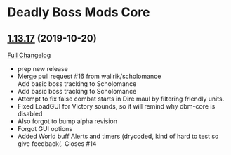 # Deadly Boss Mods Core

## [1.13.17](https://github.com/DeadlyBossMods/DBM-Classic/tree/1.13.17) (2019-10-20)
[Full Changelog](https://github.com/DeadlyBossMods/DBM-Classic/compare/1.13.16...1.13.17)

- prep new release  
- Merge pull request #16 from wallrik/scholomance  
    Add basic boss tracking to Scholomance  
- Add basic boss tracking to Scholomance  
- Attempt to fix false combat starts in Dire maul by filtering friendly units.  
- Fixed LoadGUI for Victory sounds, so it will remind why dbm-core is disabled  
- Also forgot to bump alpha revision  
- Forgot GUI options  
- Added World buff Alerts and timers (drycoded, kind of hard to test so give feedback(. Closes #14  
